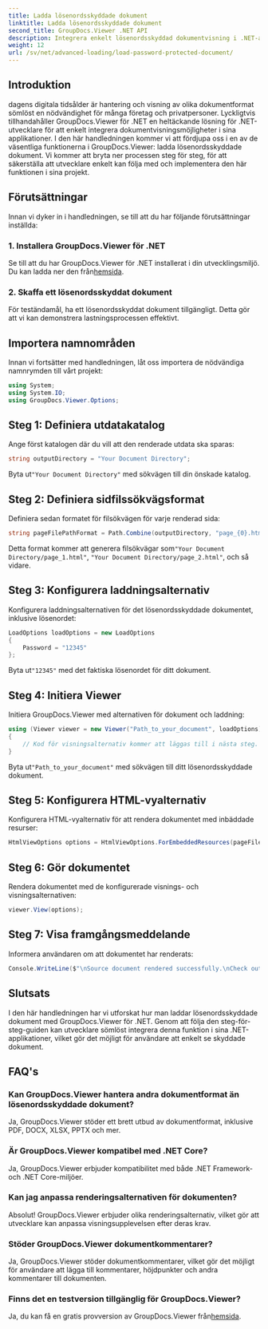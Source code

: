 ```yaml
---
title: Ladda lösenordsskyddade dokument
linktitle: Ladda lösenordsskyddade dokument
second_title: GroupDocs.Viewer .NET API
description: Integrera enkelt lösenordsskyddad dokumentvisning i .NET-applikationer med GroupDocs.Viewer för .NET. Följ vår steg-för-steg handledning för sömlös.
weight: 12
url: /sv/net/advanced-loading/load-password-protected-document/
---
```

## Introduktion
dagens digitala tidsålder är hantering och visning av olika dokumentformat sömlöst en nödvändighet för många företag och privatpersoner. Lyckligtvis tillhandahåller GroupDocs.Viewer för .NET en heltäckande lösning för .NET-utvecklare för att enkelt integrera dokumentvisningsmöjligheter i sina applikationer. I den här handledningen kommer vi att fördjupa oss i en av de väsentliga funktionerna i GroupDocs.Viewer: ladda lösenordsskyddade dokument. Vi kommer att bryta ner processen steg för steg, för att säkerställa att utvecklare enkelt kan följa med och implementera den här funktionen i sina projekt.
## Förutsättningar
Innan vi dyker in i handledningen, se till att du har följande förutsättningar inställda:
### 1. Installera GroupDocs.Viewer för .NET
 Se till att du har GroupDocs.Viewer för .NET installerat i din utvecklingsmiljö. Du kan ladda ner den från[hemsida](https://releases.groupdocs.com/viewer/net/).
### 2. Skaffa ett lösenordsskyddat dokument
För teständamål, ha ett lösenordsskyddat dokument tillgängligt. Detta gör att vi kan demonstrera lastningsprocessen effektivt.

## Importera namnområden
Innan vi fortsätter med handledningen, låt oss importera de nödvändiga namnrymden till vårt projekt:
```csharp
using System;
using System.IO;
using GroupDocs.Viewer.Options;
```

## Steg 1: Definiera utdatakatalog
Ange först katalogen där du vill att den renderade utdata ska sparas:
```csharp
string outputDirectory = "Your Document Directory";
```
 Byta ut`"Your Document Directory"` med sökvägen till din önskade katalog.
## Steg 2: Definiera sidfilssökvägsformat
Definiera sedan formatet för filsökvägen för varje renderad sida:
```csharp
string pageFilePathFormat = Path.Combine(outputDirectory, "page_{0}.html");
```
 Detta format kommer att generera filsökvägar som`"Your Document Directory/page_1.html"`, `"Your Document Directory/page_2.html"`, och så vidare.
## Steg 3: Konfigurera laddningsalternativ
Konfigurera laddningsalternativen för det lösenordsskyddade dokumentet, inklusive lösenordet:
```csharp
LoadOptions loadOptions = new LoadOptions
{
    Password = "12345"
};
```
 Byta ut`"12345"` med det faktiska lösenordet för ditt dokument.
## Steg 4: Initiera Viewer
Initiera GroupDocs.Viewer med alternativen för dokument och laddning:
```csharp
using (Viewer viewer = new Viewer("Path_to_your_document", loadOptions))
{
    // Kod för visningsalternativ kommer att läggas till i nästa steg.
}
```
 Byta ut`"Path_to_your_document"` med sökvägen till ditt lösenordsskyddade dokument.
## Steg 5: Konfigurera HTML-vyalternativ
Konfigurera HTML-vyalternativ för att rendera dokumentet med inbäddade resurser:
```csharp
HtmlViewOptions options = HtmlViewOptions.ForEmbeddedResources(pageFilePathFormat);
```
## Steg 6: Gör dokumentet
Rendera dokumentet med de konfigurerade visnings- och visningsalternativen:
```csharp
viewer.View(options);
```
## Steg 7: Visa framgångsmeddelande
Informera användaren om att dokumentet har renderats:
```csharp
Console.WriteLine($"\nSource document rendered successfully.\nCheck output in {outputDirectory}.");
```

## Slutsats
I den här handledningen har vi utforskat hur man laddar lösenordsskyddade dokument med GroupDocs.Viewer för .NET. Genom att följa den steg-för-steg-guiden kan utvecklare sömlöst integrera denna funktion i sina .NET-applikationer, vilket gör det möjligt för användare att enkelt se skyddade dokument.
## FAQ's
### Kan GroupDocs.Viewer hantera andra dokumentformat än lösenordsskyddade dokument?
Ja, GroupDocs.Viewer stöder ett brett utbud av dokumentformat, inklusive PDF, DOCX, XLSX, PPTX och mer.
### Är GroupDocs.Viewer kompatibel med .NET Core?
Ja, GroupDocs.Viewer erbjuder kompatibilitet med både .NET Framework- och .NET Core-miljöer.
### Kan jag anpassa renderingsalternativen för dokumenten?
Absolut! GroupDocs.Viewer erbjuder olika renderingsalternativ, vilket gör att utvecklare kan anpassa visningsupplevelsen efter deras krav.
### Stöder GroupDocs.Viewer dokumentkommentarer?
Ja, GroupDocs.Viewer stöder dokumentkommentarer, vilket gör det möjligt för användare att lägga till kommentarer, höjdpunkter och andra kommentarer till dokumenten.
### Finns det en testversion tillgänglig för GroupDocs.Viewer?
 Ja, du kan få en gratis provversion av GroupDocs.Viewer från[hemsida](https://releases.groupdocs.com/).